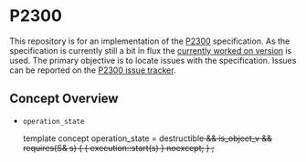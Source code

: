 # P2300

This repository is for an implementation of the
[P2300](http://wg21.link/p2300) specification. As the
specification is currently still a bit in flux the [currently worked on
version](https://brycelelbach.github.io/wg21_p2300_std_execution/std_execution.html)
is used. The primary objective is to locate issues with the specification. Issues
can be reported on the [P2300 issue tracker](https://github.com/brycelelbach/wg21_p2300_std_execution/issues).

## Concept Overview

- `operation_state`

    template <class S>
    concept operation_state
        =  destructible<S>
        && is_object_v<S>
        && requires(S& s) { { execution::start(s) } noexcept; }
        ;
